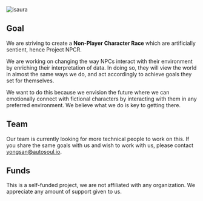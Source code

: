 <img width="" src="./isaura.png" alt="isaura" />

## Goal

We are striving to create a **Non-Player Character Race** which are artificially sentient, hence Project NPCR.

We are working on changing the way NPCs interact with their environment by enriching their interpretation of data. In doing so, they will view the world in almost the same ways we do, and act accordingly to achieve goals they set for themselves.

We want to do this because we envision the future where we can emotionally connect with fictional characters by interacting with them in any preferred environment. We believe what we do is key to getting there.

## Team
Our team is currently looking for more technical people to work on this. If you share the same goals with us and wish to work with us, please contact yongsan@autosoul.io.

## Funds
This is a self-funded project, we are not affiliated with any organization. We appreciate any amount of support given to us.
